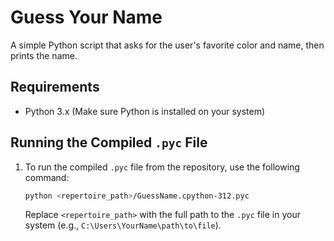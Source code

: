 # Guess Your Name

A simple Python script that asks for the user's favorite color and name, then prints the name.

## Requirements

- Python 3.x (Make sure Python is installed on your system)

## Running the Compiled `.pyc` File

1. To run the compiled `.pyc` file from the repository, use the following command:
    ```bash
    python <repertoire_path>/GuessName.cpython-312.pyc
    ```
   Replace `<repertoire_path>` with the full path to the `.pyc` file in your system (e.g., `C:\Users\YourName\path\to\file`).
